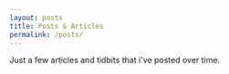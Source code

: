 ```yaml
---
layout: posts 
title: Posts & Articles 
permalink: /posts/
---
```


Just a few articles and tidbits that i've posted over time.